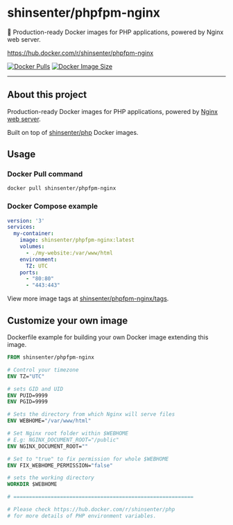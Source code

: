 # shinsenter/phpfpm-nginx

🧭 Production-ready Docker images for PHP applications, powered by Nginx web server.

https://hub.docker.com/r/shinsenter/phpfpm-nginx

[![Docker Pulls](https://img.shields.io/docker/pulls/shinsenter/phpfpm-nginx)](https://hub.docker.com/r/shinsenter/phpfpm-nginx) [![Docker Image Size](https://img.shields.io/docker/image-size/shinsenter/phpfpm-nginx?label=shinsenter%2Fphpfpm-nginx)](https://hub.docker.com/r/shinsenter/phpfpm-nginx/tags)

* * *

## About this project

Production-ready Docker images for PHP applications, powered by [Nginx web server](https://nginx.org/).

Built on top of [shinsenter/php](https://hub.docker.com/r/shinsenter/php) Docker images.

## Usage

### Docker Pull command

```bash
docker pull shinsenter/phpfpm-nginx
```

### Docker Compose example

```yml
version: '3'
services:
  my-container:
    image: shinsenter/phpfpm-nginx:latest
    volumes:
      - ./my-website:/var/www/html
    environment:
      TZ: UTC
    ports:
      - "80:80"
      - "443:443"
```

View more image tags at [shinsenter/phpfpm-nginx/tags](https://hub.docker.com/r/shinsenter/phpfpm-nginx/tags).

## Customize your own image

Dockerfile example for building your own Docker image extending this image.

```Dockerfile
FROM shinsenter/phpfpm-nginx

# Control your timezone
ENV TZ="UTC"

# sets GID and UID
ENV PUID=9999
ENV PGID=9999

# Sets the directory from which Nginx will serve files
ENV WEBHOME="/var/www/html"

# Set Nginx root folder within $WEBHOME
# E.g: NGINX_DOCUMENT_ROOT="/public"
ENV NGINX_DOCUMENT_ROOT=""

# Set to "true" to fix permission for whole $WEBHOME
ENV FIX_WEBHOME_PERMISSION="false"

# sets the working directory
WORKDIR $WEBHOME

# ==========================================================

# Please check https://hub.docker.com/r/shinsenter/php
# for more details of PHP environment variables.
```